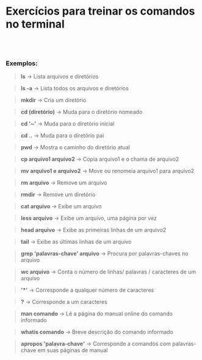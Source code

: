 # Exercícios para treinar os comandos no terminal

<br><br/>

### **Exemplos:**

>**ls** -> Lista arquivos e diretórios

>**ls -a** -> Lista todos os arquivos e diretórios

>**mkdir** -> Cria um diretório

>**cd (diretório)** -> Muda para o diretório nomeado

>**cd '~'** -> Muda para o diretório inicial

>**cd ..** -> Muda para o diretório pai

>**pwd** -> Mostra o caminho do diretório atual

>**cp arquivo1 arquivo2** -> Copia arquivo1 e o chama de arquivo2

>**mv arquivo1 e arquivo2** -> Move ou renomeia arquivo1 para arquivo2

>**rm arquivo** -> Remove um arquivo

>**rmdir** -> Remove um diretório

>**cat arquivo** -> Exibe um arquivo

>**less arquivo** -> Exibe um arquivo, uma página por vez

>**head arquivo** -> Exibe as primeiras linhas de um arquivo2

>**tail** -> Exibe as últimas linhas de um arquivo

>**grep 'palavras-chave' arquivo** -> Procura por palavras-chaves no arquivo

>**wc arquivo** -> Conta o número de linhas/ palavras / caracteres de um arquivo

>**'*'** -> Corresponde a qualquer número de caracteres

>**?** -> Corresponde a um caracteres

>**man comando** -> Lê a página do manual online do comando informado

>**whatis comando** -> Breve descrição do comando informado

>**apropos 'palavra-chave'** -> Corresponde a comandos com palavras-chave em suas páginas de manual

